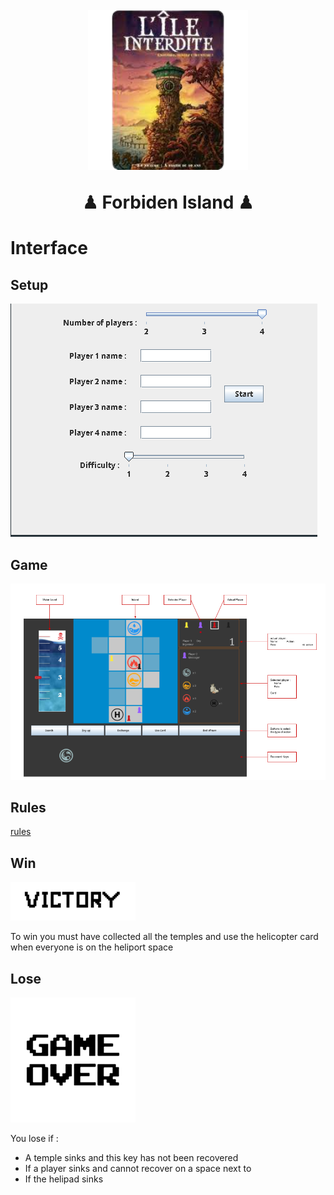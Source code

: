 <h1 align="center">
  <br>
  <img src="pictures/ileInterdite.png" alt="" width="256">
  <br>

  <p> ♟ Forbiden Island ♟ </p>
</h1>

# Interface

## Setup
![](pictures/setup.png)

## Game

![](pictures/interface.png)

## Rules

[rules](rules.pdf)

## Win
![victory](images/victory.png)

To win you must have collected all the temples and use the 
helicopter card when everyone is on the heliport space


## Lose
![victory](images/gameOver.png)


You lose if :
  - A temple sinks and this key has not been recovered
  - If a player sinks and cannot recover on a space next to
  - If the helipad sinks
